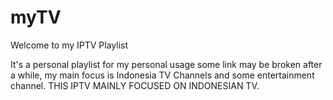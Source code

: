 # myTV

Welcome to my IPTV Playlist

It's a personal playlist for my personal usage some link may be broken after a while, my main focus is Indonesia TV Channels and some entertainment channel. THIS IPTV MAINLY FOCUSED ON INDONESIAN TV.
